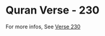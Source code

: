 # Quran Verse - 230 

For more infos, See [Verse 230](https://www.quranbookk.com/quran/search?q=230)